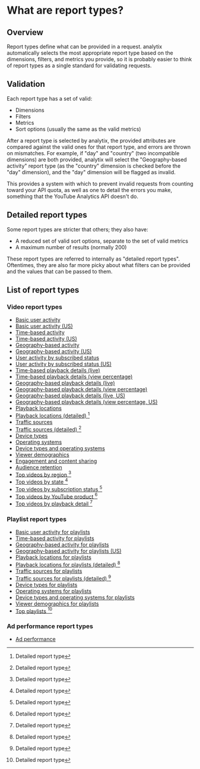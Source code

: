 # What are report types?

## Overview

Report types define what can be provided in a request.
analytix automatically selects the most appropriate report type based on the dimensions, filters, and metrics you provide, so it is probably easier to think of report types as a single standard for validating requests.

## Validation

Each report type has a set of valid:

* Dimensions
* Filters
* Metrics
* Sort options (usually the same as the valid metrics)

After a report type is selected by analytix, the provided attributes are compared against the valid ones for that report type, and errors are thrown on mismatches.
For example, if "day" and "country" (two incompatible dimensions) are both provided, analytix will select the "Geography-based activity" report type (as the "country" dimension is checked before the "day" dimension), and the "day" dimension will be flagged as invalid.

This provides a system with which to prevent invalid requests from counting toward your API quota, as well as one to detail the errors you make, something that the YouTube Analytics API doesn't do.

## Detailed report types

Some report types are stricter that others; they also have:

* A reduced set of valid sort options, separate to the set of valid metrics
* A maximum number of results (normally 200)

These report types are referred to internally as "detailed report types".
Oftentimes, they are also far more picky about what filters can be provided and the values that can be passed to them.

## List of report types

### Video report types

* [Basic user activity](https://developers.google.com/youtube/analytics/channel_reports#basic-user-activity-statistics)
* [Basic user activity (US)](https://developers.google.com/youtube/analytics/channel_reports#basic-user-activity-statistics-for-u.s.-states)
* [Time-based activity](https://developers.google.com/youtube/analytics/channel_reports#user-activity-by-country-for-specific-time-periods)
* [Time-based activity (US)](https://developers.google.com/youtube/analytics/channel_reports#user-activity-in-u.s.-states-for-specific-time-periods)
* [Geography-based activity](https://developers.google.com/youtube/analytics/channel_reports#user-activity-by-country)
* [Geography-based activity (US)](https://developers.google.com/youtube/analytics/channel_reports#user-activity-by-province)
* [User activity by subscribed status](https://developers.google.com/youtube/analytics/channel_reports#user-activity-by-subscribed-status)
* [User activity by subscribed status (US)](https://developers.google.com/youtube/analytics/channel_reports#user-activity-by-subscribed-status-for-provinces)
* [Time-based playback details (live)](https://developers.google.com/youtube/analytics/channel_reports#playback-details-with-optional-time-dimension-and-liveorondemand-statistics)
* [Time-based playback details (view percentage)](https://developers.google.com/youtube/analytics/channel_reports#playback-details-with-optional-time-dimension-and-averageviewpercentage-metric)
* [Geography-based playback details (live)](https://developers.google.com/youtube/analytics/channel_reports#playback-details-by-country-with-liveorondemand-statistics)
* [Geography-based playback details (view percentage)](https://developers.google.com/youtube/analytics/channel_reports#playback-details-by-country-with-averageviewpercentage-metric)
* [Geography-based playback details (live, US)](https://developers.google.com/youtube/analytics/channel_reports#playback-details-by-province-with-liveorondemand-statistics)
* [Geography-based playback details (view percentage, US)](https://developers.google.com/youtube/analytics/channel_reports#playback-details-by-province-with-averageviewpercentage-metric)
* [Playback locations](https://developers.google.com/youtube/analytics/channel_reports#video-playback-location-report)
* [Playback locations (detailed) [^1]](https://developers.google.com/youtube/analytics/channel_reports#playback-location-detail-=-25-results)
* [Traffic sources](https://developers.google.com/youtube/analytics/channel_reports#traffic-source)
* [Traffic sources (detailed) [^1]](https://developers.google.com/youtube/analytics/channel_reports#traffic-source-detail-=-25-results)
* [Device types](https://developers.google.com/youtube/analytics/channel_reports#device-type)
* [Operating systems](https://developers.google.com/youtube/analytics/channel_reports#operating-system)
* [Device types and operating systems](https://developers.google.com/youtube/analytics/channel_reports#operating-system-and-device-type)
* [Viewer demographics](https://developers.google.com/youtube/analytics/channel_reports#demographic-reports)
* [Engagement and content sharing](https://developers.google.com/youtube/analytics/channel_reports#social-reports)
* [Audience retention](https://developers.google.com/youtube/analytics/channel_reports#audience-retention-reports)
* [Top videos by region [^1]](https://developers.google.com/youtube/analytics/channel_reports#top-videos-with-optional-regional-filters-=-200-results)
* [Top videos by state [^1]](https://developers.google.com/youtube/analytics/channel_reports#top-videos-by-state-=-200-results)
* [Top videos by subscription status [^1]](https://developers.google.com/youtube/analytics/channel_reports#top-videos-for-subscribed-or-unsubscribed-viewers=-200-results)
* [Top videos by YouTube product [^1]](https://developers.google.com/youtube/analytics/channel_reports#top-videos-by-youtube-product-=-200-results)
* [Top videos by playback detail [^1]](https://developers.google.com/youtube/analytics/channel_reports#top-videos-with-playback-detail-filters-=-200-results)

### Playlist report types

* [Basic user activity for playlists](https://developers.google.com/youtube/analytics/channel_reports#basic-stats-playlist-reports)
* [Time-based activity for playlists](https://developers.google.com/youtube/analytics/channel_reports#time-based-playlist-reports)
* [Geography-based activity for playlists](https://developers.google.com/youtube/analytics/channel_reports#playlist-activity-by-country)
* [Geography-based activity for playlists (US)](https://developers.google.com/youtube/analytics/channel_reports#playlist-activity-by-province)
* [Playback locations for playlists](https://developers.google.com/youtube/analytics/channel_reports#playback-location-playlist-reports)
* [Playback locations for playlists (detailed) [^1]](https://developers.google.com/youtube/analytics/channel_reports#playback-location-detail-=-25-results_1)
* [Traffic sources for playlists](https://developers.google.com/youtube/analytics/channel_reports#traffic-source-playlist-reports)
* [Traffic sources for playlists (detailed) [^1]](https://developers.google.com/youtube/analytics/channel_reports#traffic-source-detail-=-25-results_1)
* [Device types for playlists](https://developers.google.com/youtube/analytics/channel_reports#device-type_1)
* [Operating systems for playlists](https://developers.google.com/youtube/analytics/channel_reports#operating-system_1)
* [Device types and operating systems for playlists](https://developers.google.com/youtube/analytics/channel_reports#operating-system-and-device-type_1)
* [Viewer demographics for playlists](https://developers.google.com/youtube/analytics/channel_reports#demographic-playlist-reports)
* [Top playlists [^1]](https://developers.google.com/youtube/analytics/channel_reports#top-playlists-reports)

### Ad performance report types

* [Ad performance](https://developers.google.com/youtube/analytics/channel_reports#ad-performance-by-ad-type)

[^1]: Detailed report type
